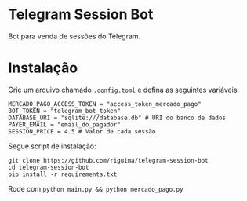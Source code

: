 # Telegram Session Bot

Bot para venda de sessões do Telegram.

# Instalação

Crie um arquivo chamado `.config.toml` e defina as seguintes variáveis:

```
MERCADO_PAGO_ACCESS_TOKEN = "access_token_mercado_pago"
BOT_TOKEN = "telegram_bot_token"
DATABASE_URI = "sqlite:///database.db" # URI do banco de dados
PAYER_EMAIL = "email_do_pagador"
SESSION_PRICE = 4.5 # Valor de cada sessão
```

Segue script de instalação:

```
git clone https://github.com/riguima/telegram-session-bot
cd telegram-session-bot
pip install -r requirements.txt
```

Rode com `python main.py && python mercado_pago.py`

